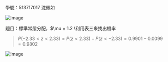 學號：513717017 沈佩如

![image](https://github.com/user-attachments/assets/f833b1ea-6a90-46cd-b730-3a25780018b0)

題目：標準常態分配，$\mu = 1.2 \利用表三來找出機率

>$P(-2.33 < z < 2.33) = P(z < 2.33) - P(z < -2.33) = 0.9901 - 0.0099 = 0.9802$
>

![image](https://github.com/user-attachments/assets/0d96b166-24ec-4e0c-a242-00a6df607e0e)
